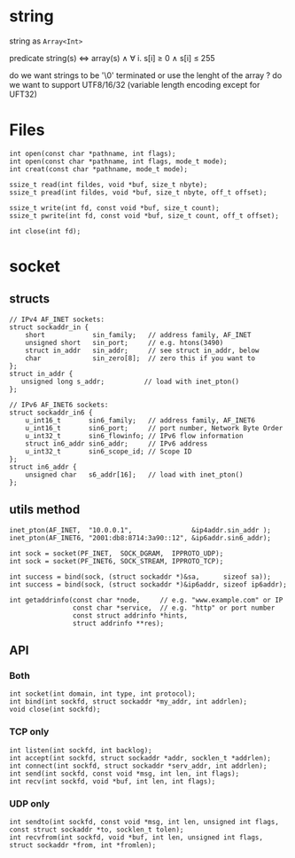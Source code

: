 # string

string as `Array<Int>`

predicate string(s) ⇔ array(s) ∧ ∀ i. s[i] ≥ 0 ∧ s[i] ≤ 255

do we want strings to be '\0' terminated or use the lenght of the array ?
do we want to support UTF8/16/32 (variable length encoding except for UFT32)

# Files

    int open(const char *pathname, int flags);
    int open(const char *pathname, int flags, mode_t mode);
    int creat(const char *pathname, mode_t mode);

    ssize_t read(int fildes, void *buf, size_t nbyte);
    ssize_t pread(int fildes, void *buf, size_t nbyte, off_t offset);

    ssize_t write(int fd, const void *buf, size_t count);
    ssize_t pwrite(int fd, const void *buf, size_t count, off_t offset);

    int close(int fd);

# socket

## structs

    // IPv4 AF_INET sockets:
    struct sockaddr_in {
        short            sin_family;   // address family, AF_INET
        unsigned short   sin_port;     // e.g. htons(3490)
        struct in_addr   sin_addr;     // see struct in_addr, below
        char             sin_zero[8];  // zero this if you want to
    };
    struct in_addr {
       unsigned long s_addr;          // load with inet_pton()
    };

    // IPv6 AF_INET6 sockets:
    struct sockaddr_in6 {
        u_int16_t       sin6_family;   // address family, AF_INET6
        u_int16_t       sin6_port;     // port number, Network Byte Order
        u_int32_t       sin6_flowinfo; // IPv6 flow information
        struct in6_addr sin6_addr;     // IPv6 address
        u_int32_t       sin6_scope_id; // Scope ID
    };
    struct in6_addr {
        unsigned char   s6_addr[16];   // load with inet_pton()
    };

## utils method

    inet_pton(AF_INET,  "10.0.0.1",               &ip4addr.sin_addr );
    inet_pton(AF_INET6, "2001:db8:8714:3a90::12", &ip6addr.sin6_addr);

    int sock = socket(PF_INET,  SOCK_DGRAM,  IPPROTO_UDP);
    int sock = socket(PF_INET6, SOCK_STREAM, IPPROTO_TCP);

    int success = bind(sock, (struct sockaddr *)&sa,      sizeof sa));
    int success = bind(sock, (struct sockaddr *)&ip6addr, sizeof ip6addr);

    int getaddrinfo(const char *node,     // e.g. "www.example.com" or IP
                    const char *service,  // e.g. "http" or port number
                    const struct addrinfo *hints,
                    struct addrinfo **res);

## API

### Both

    int socket(int domain, int type, int protocol);
    int bind(int sockfd, struct sockaddr *my_addr, int addrlen);
    void close(int sockfd);

### TCP only

    int listen(int sockfd, int backlog);
    int accept(int sockfd, struct sockaddr *addr, socklen_t *addrlen);
    int connect(int sockfd, struct sockaddr *serv_addr, int addrlen);
    int send(int sockfd, const void *msg, int len, int flags); 
    int recv(int sockfd, void *buf, int len, int flags);

### UDP only

    int sendto(int sockfd, const void *msg, int len, unsigned int flags, const struct sockaddr *to, socklen_t tolen);
    int recvfrom(int sockfd, void *buf, int len, unsigned int flags, struct sockaddr *from, int *fromlen);
